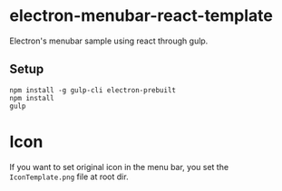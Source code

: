 # electron-menubar-react-template

Electron's menubar sample using react through gulp.

## Setup

```
npm install -g gulp-cli electron-prebuilt
npm install
gulp
```

# Icon

If you want to set original icon in the menu bar,
you set the `IconTemplate.png` file at root dir.